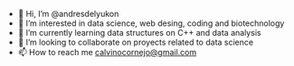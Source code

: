 - 👋 Hi, I’m @andresdelyukon
- 👀 I’m interested in data science, web desing, coding and biotechnology
- 🌱 I’m currently learning data structures on C++ and data analysis
- 💞️ I’m looking to collaborate on proyects related to data science
- 📫 How to reach me calvinocornejo@gmail.com

<!---
andresdelyukon/andresdelyukon is a ✨ special ✨ repository because its `README.md` (this file) appears on your GitHub profile.
You can click the Preview link to take a look at your changes.
--->
